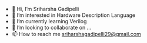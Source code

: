 - 👋 Hi, I’m Sriharsha Gadipelli
- 👀 I’m interested in Hardware Description Language
- 🌱 I’m currently learning Verilog
- 💞️ I’m looking to collaborate on ...
- 📫 How to reach me sriharshagadipelli29@gmail.com

<!---
gsriharsha29/gsriharsha29 is a ✨ special ✨ repository because its `README.md` (this file) appears on your GitHub profile.
You can click the Preview link to take a look at your changes.
--->
